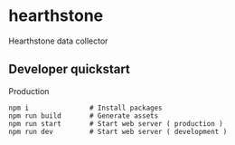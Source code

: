 # hearthstone

Hearthstone data collector


## Developer quickstart

Production
```
npm i               # Install packages
npm run build       # Generate assets
npm run start       # Start web server ( production )
npm run dev         # Start web server ( development )
```

